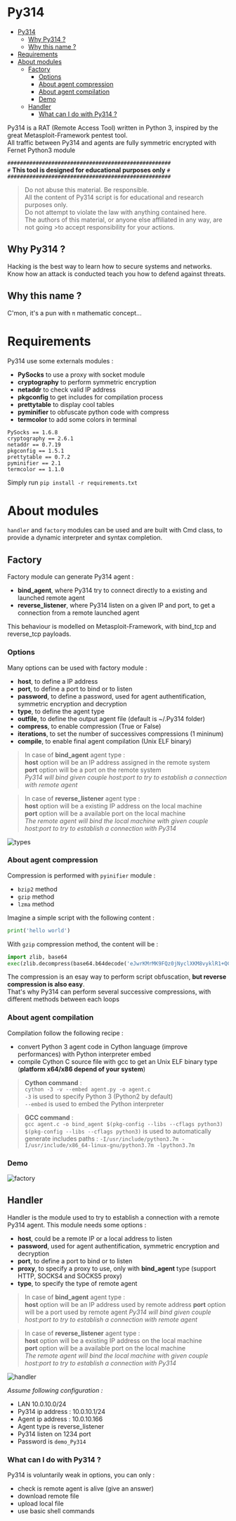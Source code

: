 # Py314

- [Py314](#py314)
  - [Why Py314 ?](#why-py314)
  - [Why this name ?](#why-this-name)
- [Requirements](#requirements)
- [About modules](#about-modules)
  - [Factory](#factory)
    - [Options](#options)
    - [About agent compression](#about-agent-compression)
    - [About agent compilation](#about-agent-compilation)
    - [Demo](#demo)
  - [Handler](#handler)
    - [What can I do with Py314 ?](#what-can-i-do-with-py314)

Py314 is a RAT (Remote Access Tool) written in Python 3, inspired by the great Metasploit-Framework pentest tool.  
All traffic between Py314 and agents are fully symmetric encrypted with Fernet Python3 module


`####################################################`  
`#` **This tool is designed for educational purposes only** `#`  
`####################################################`

>Do not abuse this material. Be responsible.  
>All the content of Py314 script is for educational and research purposes only.  
>Do not attempt to violate the law with anything contained here.  
>The authors of this material, or anyone else affiliated in any way, are not going >to accept responsibility for your actions.  


## Why Py314 ?

Hacking is the best way to learn how to secure systems and networks.  
Know how an attack is conducted teach you how to defend against threats.

## Why this name ? 

C'mon, it's a pun with `π` mathematic concept...


# Requirements

Py314 use some externals modules :  
- **PySocks** to use a proxy with socket module
- **cryptography** to perform symmetric encryption
- **netaddr** to check valid IP address
- **pkgconfig** to get includes for compilation process
- **prettytable** to display cool tables
- **pyminifier** to obfuscate python code with compress
- **termcolor** to add some colors in terminal

```
PySocks == 1.6.8
cryptography == 2.6.1
netaddr == 0.7.19
pkgconfig == 1.5.1
prettytable == 0.7.2
pyminifier == 2.1
termcolor == 1.1.0
```

Simply run `pip install -r requirements.txt`

# About modules

`handler` and `factory` modules can be used and are built with Cmd class, to provide a dynamic interpreter and syntax completion.

## Factory

Factory module can generate Py314 agent : 
- **bind_agent**, where Py314 try to connect directly to a existing and launched remote agent
- **reverse_listener**, where Py314 listen on a given IP and port, to get a connection from a remote launched agent

This behaviour is modelled on Metasploit-Framework, with bind_tcp and reverse_tcp payloads.


### Options

Many options can be used with factory module : 
- **host**, to define a IP address
- **port**, to define a port to bind or to listen
- **password**, to define a password, used for agent authentification, symmetric encryption and decryption
- **type**, to define the agent type
- **outfile**, to define the output agent file (default is ~/.Py314 folder)
- **compress**, to enable compression (True or False)
- **iterations**, to set the number of successives compressions (1 mininum)
- **compile**, to enable final agent compilation (Unix ELF binary)

>In case of **bind_agent** agent type :  
**host** option will be an IP address assigned in the remote system  
**port** option will be a port on the remote system  
*Py314 will bind given couple host:port to try to establish a connection with remote agent*

>In case of **reverse_listener** agent type :   
**host** option will be a existing IP address on the local machine  
**port** option will be a available port on the local machine  
*The remote agent will bind the local machine with given couple host:port to try to establish a connection with Py314*

![types](https://user-images.githubusercontent.com/52102633/71740851-f573e380-2e22-11ea-8e28-3fafc3c6e4d8.png)


### About agent compression

Compression is performed with `pyinifier` module :  
- `bzip2` method
- `gzip` method
- `lzma` method

Imagine a simple script with the following content : 
```py
print('hello world')
```

With `gzip` compression method, the content will be : 
```py
import zlib, base64
exec(zlib.decompress(base64.b64decode('eJwrKMrMK9FQz0jNyclXKM8vyklR1+QCAFYWBzM=')))
```

The compression is an esay way to perform script obfuscation, **but reverse compression is also easy**.  
That's why Py314 can perform several successive compressions, with different methods between each loops

### About agent compilation

Compilation follow the following recipe : 
- convert Python 3 agent code in Cython language (improve performances) with Python interpreter embed
- compile Cython C source file with gcc to get an Unix ELF binary type (**platform x64/x86 depend of your system**)

>**Cython command** :  
`cython -3 -v --embed agent.py -o agent.c`  
`-3` is used to specify Python 3 (Python2 by default)  
`--embed` is used to embed the Python interpreter

>**GCC command** :  
`gcc agent.c -o bind_agent $(pkg-config --libs --cflags python3)`  
`$(pkg-config --libs --cflags python3)` is used to automatically generate includes paths : `-I/usr/include/python3.7m -I/usr/include/x86_64-linux-gnu/python3.7m -lpython3.7m`


### Demo

![factory](https://user-images.githubusercontent.com/52102633/71747085-57891480-2e34-11ea-922e-1b090635a670.gif)

## Handler

Handler is the module used to try to establish a connection with a remote Py314 agent. This module needs some options : 
- **host**, could be a remote IP or a local address to listen
- **password**, used for agent authentification, symmetric encryption and decryption
- **port**, to define a port to bind or to listen
- **proxy**, to specify a proxy to use, only with **bind_agent** type (support HTTP, SOCKS4 and SOCKS5 proxy)
- **type**, to specify the type of remote agent

>In case of **bind_agent** agent type :  
**host** option will be an IP address used by remote address
**port** option will be a port used by remote agent
*Py314 will bind given couple host:port to try to establish a connection with remote agent*

>In case of **reverse_listener** agent type :   
**host** option will be a existing IP address on the local machine  
**port** option will be a available port on the local machine  
*The remote agent will bind the local machine with given couple host:port to try to establish a connection with Py314*

![handler](https://user-images.githubusercontent.com/52102633/71784293-b75bf880-2fb7-11ea-9fe5-8cec4dbe4a40.gif)  

*Assume following configuration :*
- LAN 10.0.10.0/24
- Py314 ip address : 10.0.10.1/24
- Agent ip address : 10.0.10.166
- Agent type is reverse_listener
- Py314 listen on 1234 port
- Password is `demo_Py314`

### What can I do with Py314 ? 

Py314 is voluntarily weak in options, you can only : 
- check is remote agent is alive (give an answer)
- download remote file
- upload local file
- use basic shell commands